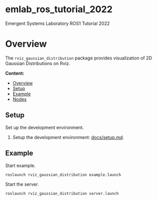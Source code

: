 # emlab_ros_tutorial_2022
Emergent Systems Laboratory ROS1 Tutorial 2022
<!--
# ----------------------------------------------------------------------------------------------------------------------
#
#   Overview
#
# ----------------------------------------------------------------------------------------------------------------------
--->

# Overview <a id="Overview"></a>

The `rviz_gaussian_distribution` package provides visualization of 2D Gaussian Distributions on Rviz.

**Content:**

* [Overview](#Overview)
* [Setup](#Setup)
* [Example](#Example)
* [Nodes](#Nodes)

<!--
# ----------------------------------------------------------------------------------------------------------------------
#
#   Setup
#
# ----------------------------------------------------------------------------------------------------------------------
--->
## Setup <a id="Setup"></a>
Set up the development environment.

1. Setup the development environment: [docs/setup.md](docs/getting_started.md).


<!--
# ----------------------------------------------------------------------------------------------------------------------
#
#   Example
#
# ----------------------------------------------------------------------------------------------------------------------
--->

## Example <a id="Example"></a>

Start example.

    roslaunch rviz_gaussian_distribution example.launch

Start the server.

    roslaunch rviz_gaussian_distribution server.launch
